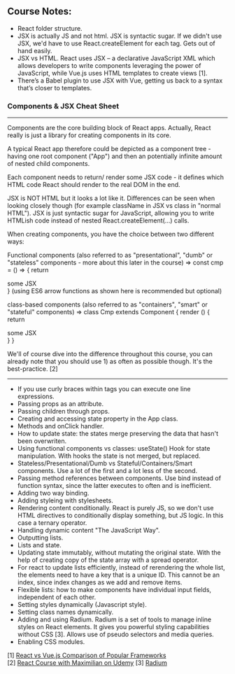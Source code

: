 ## Course Notes:

* React folder structure.
* JSX is actually JS and not html. JSX is syntactic sugar. If we didn't use JSX, we'd have to use React.createElement for each tag. Gets out of hand easily.
* JSX vs HTML. React uses JSX – a declarative JavaScript XML which allows developers to write components leveraging the power of JavaScript, while Vue.js uses HTML templates to create views [1].
* There’s a Babel plugin to use JSX with Vue, getting us back to a syntax that’s closer to templates.

 ### Components & JSX Cheat Sheet
___
Components are the core building block of React apps. Actually, React really is just a library for creating components in its core.

A typical React app therefore could be depicted as a component tree - having one root component ("App") and then an potentially infinite amount of nested child components.

Each component needs to return/ render some JSX code - it defines which HTML code React should render to the real DOM in the end.

JSX is NOT HTML but it looks a lot like it. Differences can be seen when looking closely though (for example className in JSX vs class in "normal HTML"). JSX is just syntactic sugar for JavaScript, allowing you to write HTMLish code instead of nested React.createElement(...) calls.

When creating components, you have the choice between two different ways:

Functional components (also referred to as "presentational", "dumb" or "stateless" components - more about this later in the course) => const cmp = () => { return <div>some JSX</div> } (using ES6 arrow functions as shown here is recommended but optional)

class-based components (also referred to as "containers", "smart" or "stateful" components) => class Cmp extends Component { render () { return <div>some JSX</div> } } 

We'll of course dive into the difference throughout this course, you can already note that you should use 1) as often as possible though. It's the best-practice. [2]

___

* If you use curly braces within tags you can execute one line expressions.
* Passing props as an attribute. 
* Passing children through props.
* Creating and accessing state property in the App class.
* Methods and onClick handler.
* How to update state: the states merge preserving the data that hasn't been overwriten.
* Using functional components vs classes: useState() Hook for state manipulation. With hooks the state is not merged, but replaced.
* Stateless/Presentational/Dumb vs Stateful/Containers/Smart components. Use a lot of the first and a lot less of the second.
* Passing method references between components. Use bind instead of function syntax, since the latter executes to often and is inefficient.
* Adding two way binding. 
* Adding styleing with stylesheets.
* Rendering content conditionally. React is purely JS, so we don't use HTML directives to conditionally display something, but JS logic. In this case a ternary operator. 
* Handling dynamic content "The JavaScript Way".
* Outputting lists.
* Lists and state.
* Updating state immutably, without mutating the original state. With the help of creating copy of the state array with a spread operator. 
* For react to update lists efficiently, instead of rerendering the whole list, the elements need to have a key that is a unique ID. This cannot be an index, since index changes as we add and remove items. 
* Flexible lists: how to make components have individual input fields, independent of each other. 
* Setting styles dynamically (Javascript style).
* Setting class names dynamically.
* Adding and using Radium. Radium is a set of tools to manage inline styles on React elements. It gives you powerful styling capabilities without CSS [3]. Allows use of pseudo selectors and media queries.
* Enabling CSS modules. 


[1] [React vs Vue.js Comparison of Popular Frameworks](https://dzone.com/articles/reactjs-vs-vuejs-comparison-of-popular-frameworks)  
[2] [React Course with Maximilian on Udemy](https://www.udemy.com/react-the-complete-guide-incl-redux/)
[3] [Radium](https://github.com/FormidableLabs/radium)